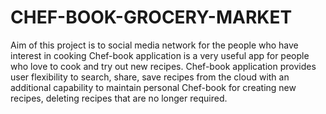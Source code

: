 # CHEF-BOOK-GROCERY-MARKET
Aim of this project is to social media network for the people who have interest in cooking
Chef-book application is a very useful app for people who love to cook and try out new recipes.
Chef-book application provides user flexibility to search, share, save recipes from the cloud with an additional capability to maintain personal Chef-book for creating new recipes, deleting recipes that are no longer required.
